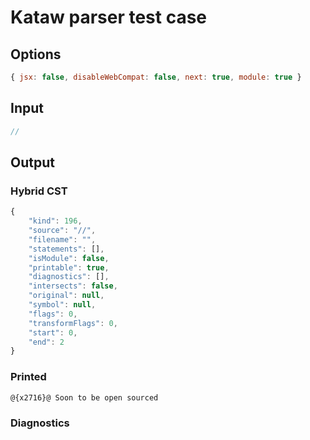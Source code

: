 # Kataw parser test case

## Options

`````js
{ jsx: false, disableWebCompat: false, next: true, module: true }
`````

## Input

`````js
//
`````

## Output

### Hybrid CST


```javascript
{
    "kind": 196,
    "source": "//",
    "filename": "",
    "statements": [],
    "isModule": false,
    "printable": true,
    "diagnostics": [],
    "intersects": false,
    "original": null,
    "symbol": null,
    "flags": 0,
    "transformFlags": 0,
    "start": 0,
    "end": 2
}
```

  
### Printed


```javascript
@{x2716}@ Soon to be open sourced
```

  
### Diagnostics


```javascript

```


